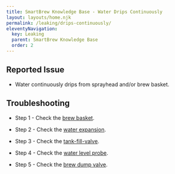 ```yaml
---
title: SmartBrew Knowledge Base - Water Drips Continuously
layout: layouts/home.njk
permalink: /leaking/drips-continuously/
eleventyNavigation:
  key: Leaking
  parent: SmartBrew Knowledge Base
  order: 2
---
```

## Reported Issue

- Water continuously drips from sprayhead and/or brew basket.

## Troubleshooting

- Step 1 - Check the [brew basket](/leaking/check-brew-basket/).

- Step 2 - Check the [water expansion](/leaking/check-water-expansion/).

- Step 3 - Check the [tank-fill-valve](/leaking/check-tank-fill-valve-dripping/).

- Step 4 - Check the [water level probe](/leaking/check-water-level-probe-dripping/).

- Step 5 - Check the [brew dump valve](/leaking/check-brew-dump-valve/).
